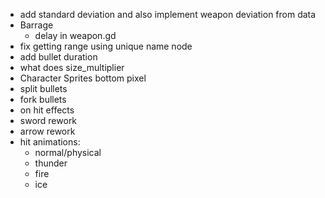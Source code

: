 - add standard deviation and also implement weapon deviation from data
- Barrage
	- delay in weapon.gd
- fix getting range using unique name node
- add bullet duration
- what does size_multiplier
- Character Sprites bottom pixel
- split bullets
- fork bullets
- on hit effects
- sword rework
- arrow rework
- hit animations:
	- normal/physical
	- thunder
	- fire
	- ice
